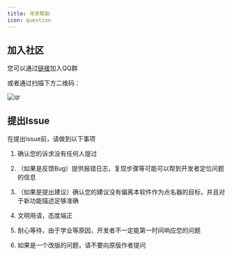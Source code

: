 ```yaml
---
title: 寻求帮助
icon: question
---
```


## 加入社区

您可以通过[链接](https://qm.qq.com/q/WzhU4u6nYG)加入QQ群

或者通过扫描下方二维码：

![qr](/assets/qr.jpg)

## 提出Issue

在提出issue前，请做到以下事项

1. 确认您的诉求没有任何人提过

2. （如果是反馈Bug）提供报错日志，复现步骤等可能可以帮到开发者定位问题的信息

3. （如果是提出建议）确认您的建议没有偏离本软件作为点名器的目标，并且对于新功能描述足够准确

4. 文明用语，态度端正

5. 耐心等待，由于学业等原因，开发者不一定能第一时间响应您的问题

6. 如果是一个改版的问题，请不要向原版作者提问